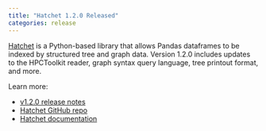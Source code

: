 ```yaml
---
title: "Hatchet 1.2.0 Released"
categories: release
---
```


[Hatchet](https://github.com/LLNL/hatchet) is a Python-based library that allows Pandas dataframes to be indexed by structured tree and graph data. Version 1.2.0 includes updates to the HPCToolkit reader, graph syntax query language, tree printout format, and more.

Learn more:
- [v1.2.0 release notes](https://github.com/LLNL/hatchet/releases/tag/v1.2.0)
- [Hatchet GitHub repo](https://github.com/LLNL/hatchet)
- [Hatchet documentation](https://hatchet.readthedocs.io/en/latest/)
